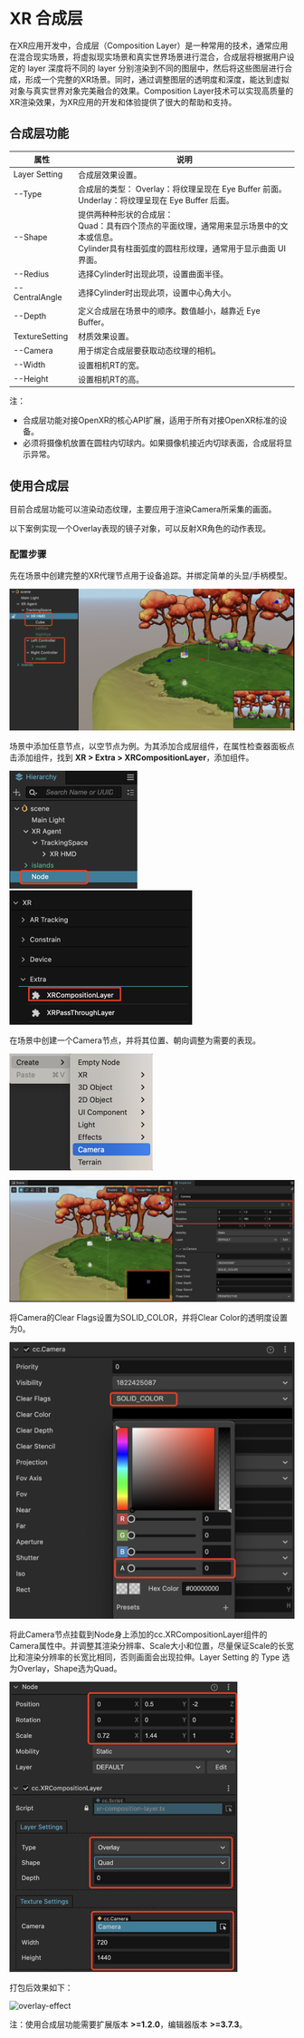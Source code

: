 # XR 合成层

在XR应用开发中，合成层（Composition Layer）是一种常用的技术，通常应用在混合现实场景，将虚拟现实场景和真实世界场景进行混合，合成层将根据用户设定的 layer 深度将不同的 layer 分别渲染到不同的图层中，然后将这些图层进行合成，形成一个完整的XR场景。同时，通过调整图层的透明度和深度，能达到虚拟对象与真实世界对象完美融合的效果。Composition Layer技术可以实现高质量的XR渲染效果，为XR应用的开发和体验提供了很大的帮助和支持。

## 合成层功能

| 属性           | 说明                                                         |
| -------------- | ------------------------------------------------------------ |
| Layer Setting  | 合成层效果设置。                                             |
| --Type         | 合成层的类型： Overlay：将纹理呈现在 Eye Buffer 前面。 Underlay：将纹理呈现在 Eye Buffer 后面。 |
| --Shape        | 提供两种种形状的合成层： <br />Quad：具有四个顶点的平面纹理，通常用来显示场景中的文本或信息。<br /> Cylinder具有柱面弧度的圆柱形纹理，通常用于显示曲面 UI 界面。 |
| --Redius       | 选择Cylinder时出现此项，设置曲面半径。                       |
| --CentralAngle | 选择Cylinder时出现此项，设置中心角大小。                     |
| --Depth        | 定义合成层在场景中的顺序。数值越小，越靠近 Eye Buffer。      |
| TextureSetting | 材质效果设置。                                               |
| --Camera       | 用于绑定合成层要获取动态纹理的相机。                         |
| --Width        | 设置相机RT的宽。                                             |
| --Height       | 设置相机RT的高。                                             |

注：

- 合成层功能对接OpenXR的核心API扩展，适用于所有对接OpenXR标准的设备。
- 必须将摄像机放置在圆柱内切球内。如果摄像机接近内切球表面，合成层将显示异常。

## 使用合成层

目前合成层功能可以渲染动态纹理，主要应用于渲染Camera所采集的画面。

以下案例实现一个Overlay表现的镜子对象，可以反射XR角色的动作表现。

### 配置步骤

先在场景中创建完整的XR代理节点用于设备追踪。并绑定简单的头显/手柄模型。

![](xr-composition-layer/create-xr-actor.png)

场景中添加任意节点，以空节点为例。为其添加合成层组件，在属性检查器面板点击添加组件，找到 **XR > Extra > XRCompositionLayer**，添加组件。

<img src="xr-composition-layer/add-empty-node.png" style="zoom:50%;" />

<img src="xr-composition-layer/add-composition-comp.png" alt="add-composition-comp" style="zoom:50%;" />

在场景中创建一个Camera节点，并将其位置、朝向调整为需要的表现。

<img src="xr-composition-layer/add-camera.png" style="zoom:50%;" />

![](xr-composition-layer/change-camera-pos.png)

将Camera的Clear Flags设置为SOLID_COLOR，并将Clear Color的透明度设置为0。

<img src="xr-composition-layer/set-clear-flags.png" style="zoom:50%;" />

将此Camera节点挂载到Node身上添加的cc.XRCompositionLayer组件的Camera属性中。并调整其渲染分辨率、Scale大小和位置，尽量保证Scale的长宽比和渲染分辨率的长宽比相同，否则画面会出现拉伸。Layer Setting 的 Type 选为Overlay，Shape选为Quad。

<img src="xr-composition-layer/config-compositionlayer.png"  style="zoom:50%;" />

打包后效果如下：

![overlay-effect](xr-composition-layer/overlay-effect.gif)

注：使用合成层功能需要扩展版本 **>=1.2.0**，编辑器版本 **>=3.7.3**。
